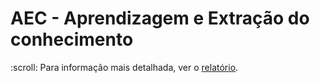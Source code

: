 # AEC - Aprendizagem e Extração do conhecimento

<p>
 :scroll: Para informação mais detalhada, ver o <a href="https://github.com/rafael4512/Uminho/blob/main/4%20ano/AI/Documenta%C3%A7%C3%A3o/AI_F2G11.pdf">relatório</a>.
